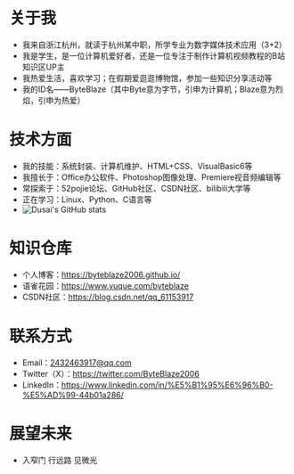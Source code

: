# 关于我
- 我来自浙江杭州，就读于杭州某中职，所学专业为数字媒体技术应用（3+2）
- 我是学生，是一位计算机爱好者，还是一位专注于制作计算机视频教程的B站知识区UP主
- 我热爱生活，喜欢学习；在假期爱逛逛博物馆，参加一些知识分享活动等
- 我的ID名——ByteBlaze（其中Byte意为字节，引申为计算机；Blaze意为烈焰，引申为热爱）

# 技术方面
- 我的技能：系统封装、计算机维护、HTML+CSS、VisualBasic6等
- 我擅长于：Office办公软件、Photoshop图像处理、Premiere视音频编辑等
- 常探索于：52pojie论坛、GitHub社区、CSDN社区、bilibili大学等
- 正在学习：Linux、Python、C语言等
- ![Dusai's GitHub stats](https://github-readme-stats.vercel.app/api?username=ByteBlaze)

# 知识仓库
- 个人博客：https://byteblaze2006.github.io/
- 语雀花园：https://www.yuque.com/byteblaze
- CSDN社区：https://blog.csdn.net/qq_61153917

# 联系方式
- Email：2432463917@qq.com
- Twitter（X）：https://twitter.com/ByteBlaze2006
- LinkedIn：https://www.linkedin.com/in/%E5%B1%95%E6%96%B0-%E5%AD%99-44b01a286/

# 展望未来
- 入窄门 行远路 见微光
